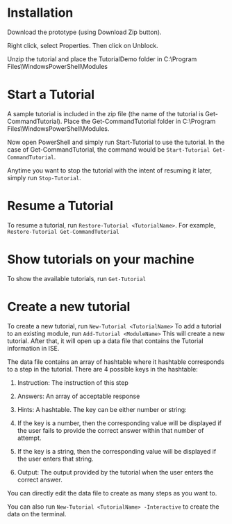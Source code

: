 # Installation

Download the prototype (using Download Zip button).

Right click, select Properties. Then click on Unblock.

Unzip the tutorial and place the TutorialDemo folder in C:\Program Files\WindowsPowerShell\Modules

# Start a Tutorial

A sample tutorial is included in the zip file (the name of the tutorial is Get-CommandTutorial).
Place the Get-CommandTutorial folder in C:\Program Files\WindowsPowerShell\Modules.

Now open PowerShell and simply run Start-Tutorial <TutorialName> to use the tutorial.
In the case of Get-CommandTutorial, the command would be `Start-Tutorial Get-CommandTutorial`.

Anytime you want to stop the tutorial with the intent of resuming it later, simply run `Stop-Tutorial`.

# Resume a Tutorial

To resume a tutorial, run `Restore-Tutorial <TutorialName>`.
For example, `Restore-Tutorial Get-CommandTutorial`

# Show tutorials on your machine

To show the available tutorials, run `Get-Tutorial`

# Create a new tutorial

To create a new tutorial, run `New-Tutorial <TutorialName>`
To add a tutorial to an existing module, run `Add-Tutorial <ModuleName>`
This will create a new tutorial. After that, it will open up a data file that contains the Tutorial information in ISE.

The data file contains an array of hashtable where it hashtable corresponds to a step in the tutorial.
There are 4 possible keys in the hashtable:

1. Instruction: The instruction of this step

2. Answers: An array of acceptable response

3. Hints: A hashtable. The key can be either number or string:
  1. If the key is a number, then the corresponding value will be displayed if the user fails to provide
the correct answer within that number of attempt.
  2. If the key is a string, then the corresponding value will be displayed if the user enters that string.

4. Output: The output provided by the tutorial when the user enters the correct answer.

You can directly edit the data file to create as many steps as you want to.

You can also run `New-Tutorial <TutorialName> -Interactive` to create the data on the terminal.
